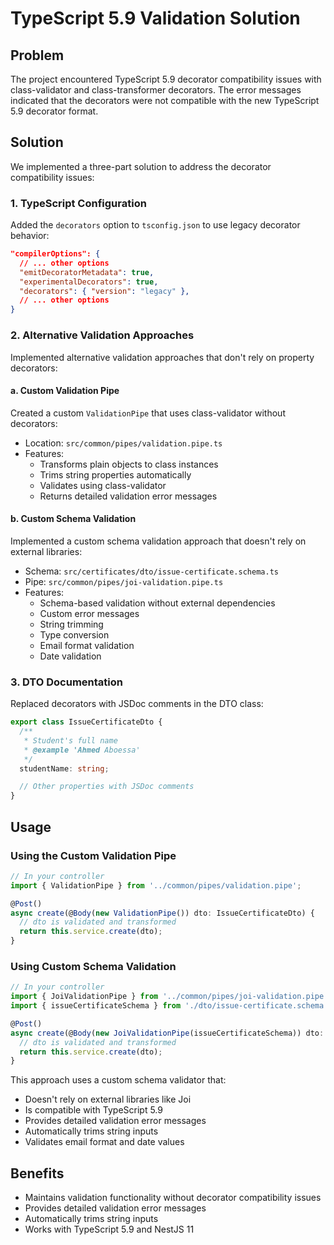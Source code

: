 # TypeScript 5.9 Validation Solution

## Problem

The project encountered TypeScript 5.9 decorator compatibility issues with class-validator and class-transformer decorators. The error messages indicated that the decorators were not compatible with the new TypeScript 5.9 decorator format.

## Solution

We implemented a three-part solution to address the decorator compatibility issues:

### 1. TypeScript Configuration

Added the `decorators` option to `tsconfig.json` to use legacy decorator behavior:

```json
"compilerOptions": {
  // ... other options
  "emitDecoratorMetadata": true,
  "experimentalDecorators": true,
  "decorators": { "version": "legacy" },
  // ... other options
}
```

### 2. Alternative Validation Approaches

Implemented alternative validation approaches that don't rely on property decorators:

#### a. Custom Validation Pipe

Created a custom `ValidationPipe` that uses class-validator without decorators:

- Location: `src/common/pipes/validation.pipe.ts`
- Features:
  - Transforms plain objects to class instances
  - Trims string properties automatically
  - Validates using class-validator
  - Returns detailed validation error messages

#### b. Custom Schema Validation

Implemented a custom schema validation approach that doesn't rely on external libraries:

- Schema: `src/certificates/dto/issue-certificate.schema.ts`
- Pipe: `src/common/pipes/joi-validation.pipe.ts`
- Features:
  - Schema-based validation without external dependencies
  - Custom error messages
  - String trimming
  - Type conversion
  - Email format validation
  - Date validation

### 3. DTO Documentation

Replaced decorators with JSDoc comments in the DTO class:

```typescript
export class IssueCertificateDto {
  /**
   * Student's full name
   * @example 'Ahmed Aboessa'
   */
  studentName: string;

  // Other properties with JSDoc comments
}
```

## Usage

### Using the Custom Validation Pipe

```typescript
// In your controller
import { ValidationPipe } from '../common/pipes/validation.pipe';

@Post()
async create(@Body(new ValidationPipe()) dto: IssueCertificateDto) {
  // dto is validated and transformed
  return this.service.create(dto);
}
```

### Using Custom Schema Validation

```typescript
// In your controller
import { JoiValidationPipe } from '../common/pipes/joi-validation.pipe';
import { issueCertificateSchema } from './dto/issue-certificate.schema';

@Post()
async create(@Body(new JoiValidationPipe(issueCertificateSchema)) dto: IssueCertificateDto) {
  // dto is validated and transformed
  return this.service.create(dto);
}
```

This approach uses a custom schema validator that:
- Doesn't rely on external libraries like Joi
- Is compatible with TypeScript 5.9
- Provides detailed validation error messages
- Automatically trims string inputs
- Validates email format and date values

## Benefits

- Maintains validation functionality without decorator compatibility issues
- Provides detailed validation error messages
- Automatically trims string inputs
- Works with TypeScript 5.9 and NestJS 11